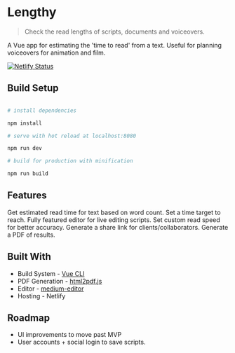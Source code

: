 
# Lengthy



> Check the read lengths of scripts, documents and voiceovers.

A Vue app for estimating the 'time to read' from a text. Useful for planning voiceovers for animation and film.

[![Netlify Status](https://api.netlify.com/api/v1/badges/ac8159a7-e7fc-47d3-8f56-dd300c767cbc/deploy-status)](https://app.netlify.com/sites/lengthy/deploys)


## Build Setup



``` bash

# install dependencies

npm install

# serve with hot reload at localhost:8080

npm run dev

# build for production with minification

npm run build

```

## Features

Get estimated read time for text based on word count.
Set a time target to reach.
Fully featured editor for live editing scripts.
Set custom read speed for better accuracy.
Generate a share link for clients/collaborators.
Generate a PDF of results.

## Built With

 - Build System - [Vue CLI](https://github.com/vuejs/vue-cli)
 - PDF Generation - [html2pdf.js](https://github.com/eKoopmans/html2pdf.js)
 - Editor - [medium-editor](https://github.com/yabwe/medium-editor)
 - Hosting - Netlify

## Roadmap
- UI improvements to move past MVP
- User accounts + social login to save scripts.

